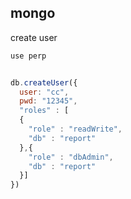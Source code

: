 ## mongo

create user

```js
use perp


db.createUser({
  user: "cc",
  pwd: "12345",
  "roles" : [
  {
    "role" : "readWrite",
    "db" : "report"
  },{
    "role" : "dbAdmin",
    "db" : "report"
  }]
})
```